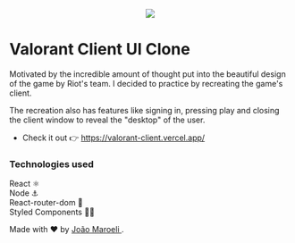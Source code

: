 <p align="center">
  <img src="https://img.icons8.com/plasticine/2x/valorant.png" />
</p>

# Valorant Client UI Clone

Motivated by the incredible amount of thought put into the beautiful design of the game by Riot's team. I decided to practice by recreating the game's client. 

The recreation also has features like signing in, pressing play and closing the client window to reveal the "desktop" of the user.

- Check it out 👉 https://valorant-client.vercel.app/

### Technologies used
React ⚛️ <br />
Node ⚓ <br />
React-router-dom 🚂 <br />
Styled Components 💅🏻 <br />

Made with ❤️ by <a href="https://www.linkedin.com/in/jo%C3%A3o-maroeli-dos-santos-645314196/" target="_blank"> João Maroeli </a>. <br />
<br />
